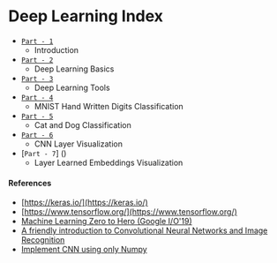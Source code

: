 # Deep Learning Index
- [`Part - 1`](https://github.com/lab-semantics/Deep-Learning-Guide/blob/master/DL_intro/00_introduction.ipynb)
  - Introduction
- [`Part - 2`](https://github.com/lab-semantics/Deep-Learning-Guide/blob/master/DL_intro/01_deep_learning_basics.ipynb)
  - Deep Learning Basics
- [`Part - 3`](https://github.com/lab-semantics/Deep-Learning-Guide/blob/master/DL_intro/02_deep_learning_tools.ipynb)
  - Deep Learning Tools
- [`Part - 4`](https://github.com/lab-semantics/Deep-Learning-Guide/blob/master/DL_intro/mnist_digits_clf)
  - MNIST Hand Written Digits Classification
- [`Part - 5`](https://github.com/lab-semantics/Deep-Learning-Guide/blob/master/DL_intro/cat_vs_dog-clf)
  - Cat and Dog Classification
- [`Part - 6`](https://github.com/lab-semantics/Deep-Learning-Guide/blob/master/DL_intro/cnn_layer_viz)
  - CNN Layer Visualization
- [`Part - 7`] ()
  - Layer Learned Embeddings Visualization
  
#### References
- [https://keras.io/](https://keras.io/)
- [https://www.tensorflow.org/](https://www.tensorflow.org/)
- [Machine Learning Zero to Hero (Google I/O'19)](https://youtu.be/VwVg9jCtqaU?list=PLQY2H8rRoyvy2_vtWvCpQWM9GJXNTa5rV)
- [A friendly introduction to Convolutional Neural Networks and Image Recognition](https://www.youtube.com/watch?v=2-Ol7ZB0MmU)
- [Implement CNN using only Numpy](https://towardsdatascience.com/building-convolutional-neural-network-using-numpy-from-scratch-b30aac50e50a)

